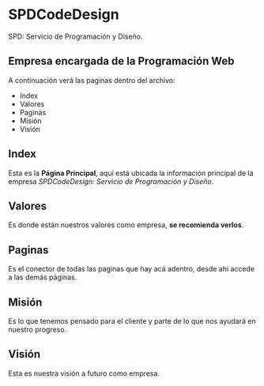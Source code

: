 # SPDCodeDesign
SPD: Servicio de Programación y Diseño. 
## Empresa encargada de la Programación Web
A continuación verá las paginas dentro del archivo:
- Index
- Valores
- Paginas
- Misión
- Visión
## Index
Esta es la **Página Principal**, aquí está ubicada la información principal de la empresa *SPDCodeDesign: Servicio de Programación y Diseño*.
## Valores
Es donde están nuestros valores como empresa, **se recomienda verlos**.
## Paginas
Es el conector de todas las paginas que hay acá adentro, desde ahí accede a las demás páginas.
## Misión
Es lo que tenemos pensado para el cliente y parte de lo que nos ayudará en nuestro progreso.
## Visión
Esta es nuestra visión a futuro como empresa.
